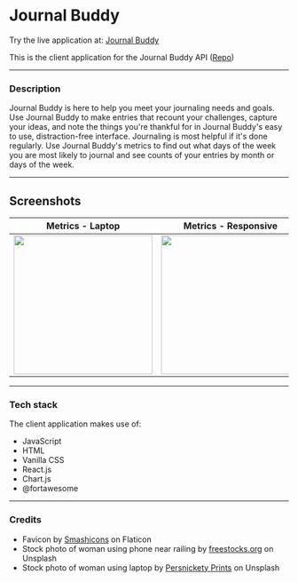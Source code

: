 # Journal Buddy

Try the live application at: [Journal Buddy](https://journal-buddy.cwilliams.now.sh)

This is the client application for the Journal Buddy API ([Repo](https://github.com/Williams-Christopher/journal-buddy-api))

---
### Description
Journal Buddy is here to help you meet your journaling needs and goals. Use Journal Buddy to make entries that recount your challenges, capture your ideas, and note the things you're thankful for in Journal Buddy's easy to use, distraction-free interface. Journaling is most helpful if it's done regularly. Use Journal Buddy's metrics to find out what days of the week you are most likely to journal and see counts of your entries by month or days of the week.

---
## Screenshots
Metrics - Laptop | Metrics - Responsive | Menu | View Entry
-|-|-|-
<img src='https://user-images.githubusercontent.com/26190276/71314060-a338c880-2407-11ea-87f9-aeef456c6b18.png' width='250' /> | <img src='https://user-images.githubusercontent.com/26190276/71314107-4db0eb80-2408-11ea-95df-18e402742d46.png' width='250' /> | <img src='https://user-images.githubusercontent.com/26190276/71314109-5e616180-2408-11ea-9b36-5abdf8027ed6.png' width='250' /> | <img src='https://user-images.githubusercontent.com/26190276/71314135-a7191a80-2408-11ea-8fc3-6ca7ab2746a7.png' width='250' />

---
### Tech stack
The client application makes use of:
* JavaScript
* HTML
* Vanilla CSS
* React.js
* Chart.js
* @fortawesome

---
### Credits
* Favicon by [Smashicons](https://www.flaticon.com/authors/smashicons) on Flaticon
* Stock photo of woman using phone near railing by [freestocks.org](https://unsplash.com/@freestocks) on Unsplash
* Stock photo of woman using laptop by [Persnickety Prints](https://unsplash.com/@persnicketyprints) on Unsplash

